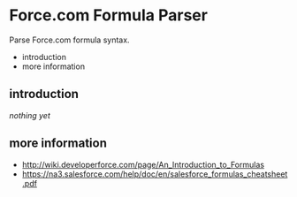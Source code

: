 Force.com Formula Parser
========================

Parse Force.com formula syntax.

 * introduction
 * more information

introduction
------------

_nothing yet_

more information
----------------

 * <http://wiki.developerforce.com/page/An_Introduction_to_Formulas>
 * <https://na3.salesforce.com/help/doc/en/salesforce_formulas_cheatsheet.pdf>
